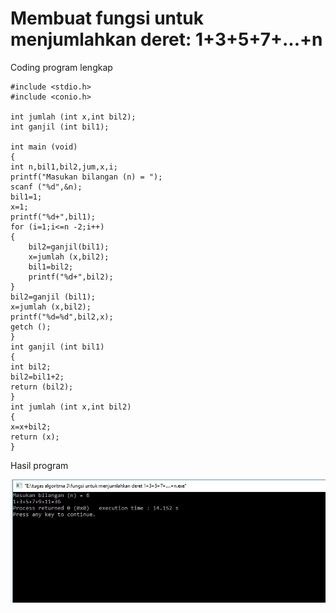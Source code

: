 # Membuat fungsi untuk menjumlahkan deret: 1+3+5+7+...+n 

Coding program lengkap

    #include <stdio.h>
    #include <conio.h>

    int jumlah (int x,int bil2);
    int ganjil (int bil1);

    int main (void)
    {
    int n,bil1,bil2,jum,x,i;
    printf("Masukan bilangan (n) = ");
    scanf ("%d",&n);
    bil1=1;
    x=1;
    printf("%d+",bil1);
    for (i=1;i<=n -2;i++)
    {
        bil2=ganjil(bil1);
        x=jumlah (x,bil2);
        bil1=bil2;
        printf("%d+",bil2);
    }
    bil2=ganjil (bil1);
    x=jumlah (x,bil2);
    printf("%d=%d",bil2,x);
    getch ();
    }
    int ganjil (int bil1)
    {
    int bil2;
    bil2=bil1+2;
    return (bil2);
    }
    int jumlah (int x,int bil2)
    {
    x=x+bil2;
    return (x);
    }


Hasil program

![img](https://raw.githubusercontent.com/MUTIARAIZMI/Membuat-fungsi-untuk-menjumlahkan-deret-1-3-5-7-...-n-/master/menjumlahkan%20deret%201%2B3%2B5%2B7.jpg)
